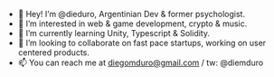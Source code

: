 - 👋  Hey! I’m @dieduro, Argentinian Dev & former psychologist. 
- 👀  I’m interested in web & game development, crypto & music.
- 🌱  I’m currently learning Unity, Typescript & Solidity.
- 🤝  I’m looking to collaborate on fast pace startups, working on user centered products.
- 📫  You can reach me at diegomduro@gmail.com / tw: @diemduro

<!---
dieduro/dieduro is a ✨ special ✨ repository because its `README.md` (this file) appears on your GitHub profile.
You can click the Preview link to take a look at your changes.
--->
